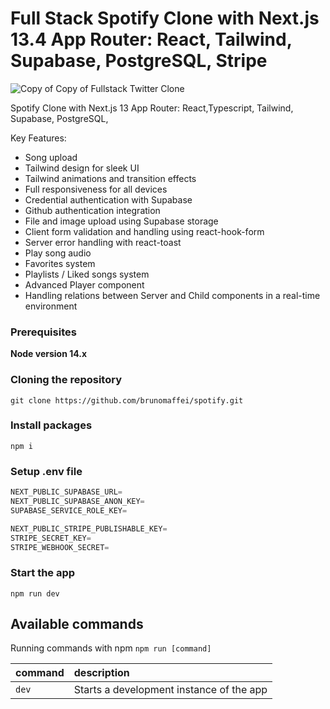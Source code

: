 # Full Stack Spotify Clone with Next.js 13.4 App Router: React, Tailwind, Supabase, PostgreSQL, Stripe

![Copy of Copy of Fullstack Twitter Clone](![241812095-2722c7bd-2d8f-44a9-97b9-f2711a8d8b64-PhotoRoom](https://github.com/brunomaffei/spotify/assets/47982525/64736c02-ecbc-4b2c-a226-6861900610d9)
)

Spotify Clone with Next.js 13 App Router: React,Typescript, Tailwind, Supabase, PostgreSQL,

Key Features:

- Song upload
- Tailwind design for sleek UI
- Tailwind animations and transition effects
- Full responsiveness for all devices
- Credential authentication with Supabase
- Github authentication integration
- File and image upload using Supabase storage
- Client form validation and handling using react-hook-form
- Server error handling with react-toast
- Play song audio
- Favorites system
- Playlists / Liked songs system
- Advanced Player component
- Handling relations between Server and Child components in a real-time environment

### Prerequisites

**Node version 14.x**

### Cloning the repository

```shell
git clone https://github.com/brunomaffei/spotify.git
```

### Install packages

```shell
npm i
```

### Setup .env file


```js
NEXT_PUBLIC_SUPABASE_URL=
NEXT_PUBLIC_SUPABASE_ANON_KEY=
SUPABASE_SERVICE_ROLE_KEY=

NEXT_PUBLIC_STRIPE_PUBLISHABLE_KEY=
STRIPE_SECRET_KEY=
STRIPE_WEBHOOK_SECRET=
```

### Start the app

```shell
npm run dev
```

## Available commands

Running commands with npm `npm run [command]`

| command         | description                              |
| :-------------- | :--------------------------------------- |
| `dev`           | Starts a development instance of the app |

